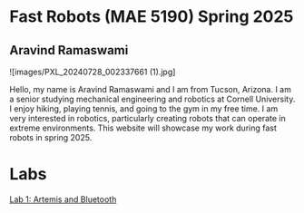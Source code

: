 # Fast Robots (MAE 5190) Spring 2025

## Aravind Ramaswami

![images/PXL_20240728_002337661 (1).jpg]

Hello, my name is Aravind Ramaswami and I am from Tucson, Arizona. I am a senior studying mechanical engineering and robotics at Cornell University. I enjoy hiking, playing tennis, and going to the gym in my free time. I am very interested in robotics, particularly creating robots that can operate in extreme environments. This website will showcase my work during fast robots in spring 2025. 

# Labs 
[Lab 1: Artemis and Bluetooth](/lab1)
